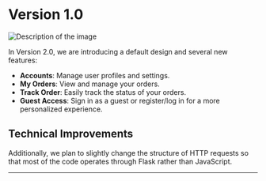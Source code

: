 # Version 1.0

![Description of the image](https://drive.google.com/uc?export=view&id=1seM3kCZaQAH0WGYeFOsm5jW0WOsF3LES)


In Version 2.0, we are introducing a default design and several new features:

- **Accounts**: Manage user profiles and settings.
- **My Orders**: View and manage your orders.
- **Track Order**: Easily track the status of your orders.
- **Guest Access**: Sign in as a guest or register/log in for a more personalized experience.

## Technical Improvements

Additionally, we plan to slightly change the structure of HTTP requests so that most of the code operates through Flask rather than JavaScript.

---
